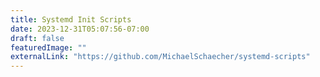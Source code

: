 ```yaml
---
title: Systemd Init Scripts
date: 2023-12-31T05:07:56-07:00
draft: false
featuredImage: ""
externalLink: "https://github.com/MichaelSchaecher/systemd-scripts"
---
```

